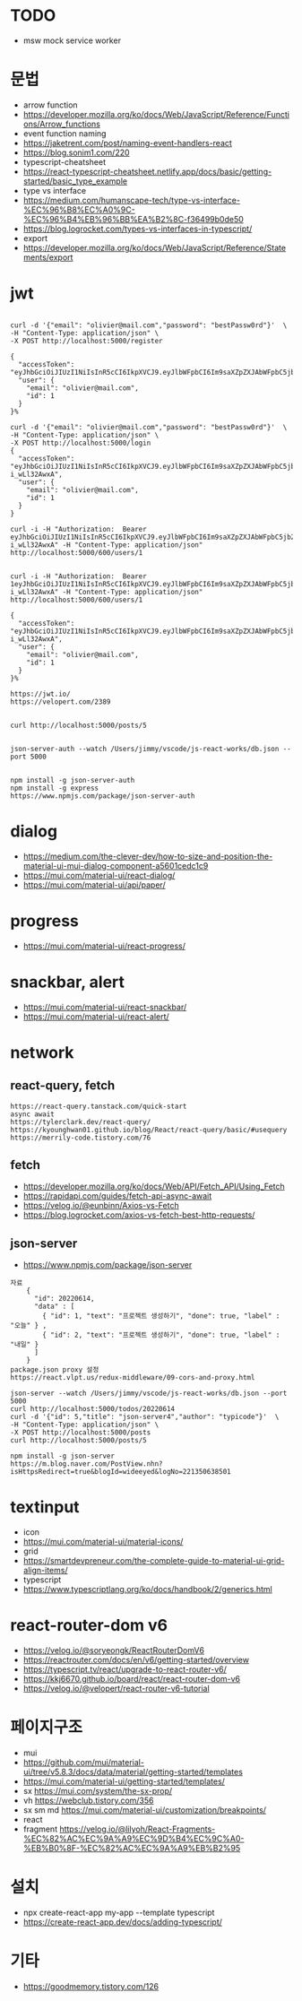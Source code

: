 # TODO
* msw  mock service worker
# 문법
* arrow function
* https://developer.mozilla.org/ko/docs/Web/JavaScript/Reference/Functions/Arrow_functions
* event function naming
* https://jaketrent.com/post/naming-event-handlers-react
* https://blog.sonim1.com/220
* typescript-cheatsheet
* https://react-typescript-cheatsheet.netlify.app/docs/basic/getting-started/basic_type_example
* type vs interface
* https://medium.com/humanscape-tech/type-vs-interface-%EC%96%B8%EC%A0%9C-%EC%96%B4%EB%96%BB%EA%B2%8C-f36499b0de50
* https://blog.logrocket.com/types-vs-interfaces-in-typescript/
* export
* https://developer.mozilla.org/ko/docs/Web/JavaScript/Reference/Statements/export

# jwt
```

curl -d '{"email": "olivier@mail.com","password": "bestPassw0rd"}'  \
-H "Content-Type: application/json" \
-X POST http://localhost:5000/register

{
  "accessToken": "eyJhbGciOiJIUzI1NiIsInR5cCI6IkpXVCJ9.eyJlbWFpbCI6Im9saXZpZXJAbWFpbC5jb20iLCJpYXQiOjE2NTUzNzg4NTIsImV4cCI6MTY1NTM4MjQ1Miwic3ViIjoiMSJ9.qKJFIrkkMkCA0XTJV0oO2U2AdZEQINwqoteK4yT__Bc",
  "user": {
    "email": "olivier@mail.com",
    "id": 1
  }
}%

curl -d '{"email": "olivier@mail.com","password": "bestPassw0rd"}'  \
-H "Content-Type: application/json" \
-X POST http://localhost:5000/login
{
  "accessToken": "eyJhbGciOiJIUzI1NiIsInR5cCI6IkpXVCJ9.eyJlbWFpbCI6Im9saXZpZXJAbWFpbC5jb20iLCJpYXQiOjE2NTUzNzg5NTcsImV4cCI6MTY1NTM4MjU1Nywic3ViIjoiMSJ9.H2tT8fALZ0vosWBSFt3sE68jpn1eEJy-i_wLl32AwxA",
  "user": {
    "email": "olivier@mail.com",
    "id": 1
  }
}

curl -i -H "Authorization:  Bearer eyJhbGciOiJIUzI1NiIsInR5cCI6IkpXVCJ9.eyJlbWFpbCI6Im9saXZpZXJAbWFpbC5jb20iLCJpYXQiOjE2NTUzNzg5NTcsImV4cCI6MTY1NTM4MjU1Nywic3ViIjoiMSJ9.H2tT8fALZ0vosWBSFt3sE68jpn1eEJy-i_wLl32AwxA" -H "Content-Type: application/json" http://localhost:5000/600/users/1


curl -i -H "Authorization:  Bearer 1eyJhbGciOiJIUzI1NiIsInR5cCI6IkpXVCJ9.eyJlbWFpbCI6Im9saXZpZXJAbWFpbC5jb20iLCJpYXQiOjE2NTUzNzg5NTcsImV4cCI6MTY1NTM4MjU1Nywic3ViIjoiMSJ9.H2tT8fALZ0vosWBSFt3sE68jpn1eEJy-i_wLl32AwxA" -H "Content-Type: application/json" http://localhost:5000/600/users/1

{
  "accessToken": "eyJhbGciOiJIUzI1NiIsInR5cCI6IkpXVCJ9.eyJlbWFpbCI6Im9saXZpZXJAbWFpbC5jb20iLCJpYXQiOjE2NTUzNzg5NTcsImV4cCI6MTY1NTM4MjU1Nywic3ViIjoiMSJ9.H2tT8fALZ0vosWBSFt3sE68jpn1eEJy-i_wLl32AwxA",
  "user": {
    "email": "olivier@mail.com",
    "id": 1
  }
}%

https://jwt.io/
https://velopert.com/2389


curl http://localhost:5000/posts/5


json-server-auth --watch /Users/jimmy/vscode/js-react-works/db.json --port 5000


npm install -g json-server-auth
npm install -g express
https://www.npmjs.com/package/json-server-auth
```


# dialog
* https://medium.com/the-clever-dev/how-to-size-and-position-the-material-ui-mui-dialog-component-a5601cedc1c9
* https://mui.com/material-ui/react-dialog/
* https://mui.com/material-ui/api/paper/

# progress
* https://mui.com/material-ui/react-progress/
# snackbar, alert
* https://mui.com/material-ui/react-snackbar/
* https://mui.com/material-ui/react-alert/

# network
## react-query, fetch
```
https://react-query.tanstack.com/quick-start
async await
https://tylerclark.dev/react-query/
https://kyounghwan01.github.io/blog/React/react-query/basic/#usequery
https://merrily-code.tistory.com/76
```
## fetch
* https://developer.mozilla.org/ko/docs/Web/API/Fetch_API/Using_Fetch
* https://rapidapi.com/guides/fetch-api-async-await
* https://velog.io/@eunbinn/Axios-vs-Fetch
* https://blog.logrocket.com/axios-vs-fetch-best-http-requests/

## json-server
* https://www.npmjs.com/package/json-server
```
자료
    {
      "id": 20220614,
      "data" : [
        { "id": 1, "text": "프로젝트 생성하기", "done": true, "label" : "오늘" } ,
        { "id": 2, "text": "프로젝트 생성하기", "done": true, "label" : "내일" } 
      ]
    }
package.json proxy 설정
https://react.vlpt.us/redux-middleware/09-cors-and-proxy.html

json-server --watch /Users/jimmy/vscode/js-react-works/db.json --port 5000
curl http://localhost:5000/todos/20220614
curl -d '{"id": 5,"title": "json-server4","author": "typicode"}'  \
-H "Content-Type: application/json" \
-X POST http://localhost:5000/posts
curl http://localhost:5000/posts/5

npm install -g json-server
https://m.blog.naver.com/PostView.nhn?isHttpsRedirect=true&blogId=wideeyed&logNo=221350638501
```

# textinput
* icon
* https://mui.com/material-ui/material-icons/
* grid
* https://smartdevpreneur.com/the-complete-guide-to-material-ui-grid-align-items/
* typescript
* https://www.typescriptlang.org/ko/docs/handbook/2/generics.html

# react-router-dom v6
* https://velog.io/@soryeongk/ReactRouterDomV6
* https://reactrouter.com/docs/en/v6/getting-started/overview
* https://typescript.tv/react/upgrade-to-react-router-v6/
* https://kkj6670.github.io/board/react/react-router-dom-v6
* https://velog.io/@velopert/react-router-v6-tutorial

# 페이지구조
* mui
* https://github.com/mui/material-ui/tree/v5.8.3/docs/data/material/getting-started/templates
* https://mui.com/material-ui/getting-started/templates/
* sx https://mui.com/system/the-sx-prop/
* vh https://webclub.tistory.com/356
* sx sm md https://mui.com/material-ui/customization/breakpoints/
* react
* fragment https://velog.io/@lilyoh/React-Fragments-%EC%82%AC%EC%9A%A9%EC%9D%B4%EC%9C%A0-%EB%B0%8F-%EC%82%AC%EC%9A%A9%EB%B2%95

# 설치
* npx create-react-app my-app --template typescript
* https://create-react-app.dev/docs/adding-typescript/

# 기타
* https://goodmemory.tistory.com/126